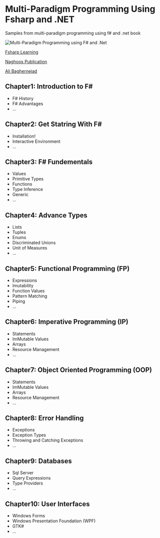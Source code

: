 # Multi-Paradigm Programming Using Fsharp and .NET
Samples from multi-paradigm programming using f# and .net book  

![Multi-Paradigm Programming using F# and .Net](http://baghernejad.ir/wp-content/uploads/2015/08/Fsharp-Book-218x300.jpg)  

[Fsharp Learning](http://fsharp.org/about/learning.html)

[Naghoos Publication](http://baghernejad.ir/blog/%DA%A9%D8%AA%D8%A7%D8%A8-%D8%A8%D8%B1%D9%86%D8%A7%D9%85%D9%87-%D9%86%D9%88%DB%8C%D8%B3%DB%8C-%D8%A8%D9%87-%D8%B2%D8%A8%D8%A7%D9%86-f-net/)

[Ali Baghernejad](http://www.baghernejad.ir)

## Chapter1: Introduction to F# 
- F# History 
- F# Advantages
- ...

## Chapter2: Get Statring With F#  
- Installation!
- Interactive Environment
- ...

## Chapter3: F# Fundementals  
- Values
- Primitive Types
- Functions
- Type Inference
- Generic
- ...

## Chapter4: Advance Types
- Lists
- Tuples
- Enums
- Discriminated Unions
- Unit of Measures
- ...

## Chapter5: Functional Programming (FP)
- Expressions
- Imutability
- Function Values
- Pattern  Matching
- Piping
- ...

## Chapter6: Imperative Programming (IP)
- Statements
- ImMutable Values
- Arrays
- Resource Management
- ...

## Chapter7: Object Oriented Programming (OOP)
- Statements
- ImMutable Values
- Arrays
- Resource Management
- ...

## Chapter8: Error Handling
- Exceptions
- Exception Types
- Throwing and Catching Exceptions
- ...

## Chapter9: Databases
- Sql Server
- Query Expressions
- Type Providers
- ...

## Chapter10: User Interfaces
- Windows Forms
- Windows Presentation Foundation (WPF)
- GTK#
- ...
